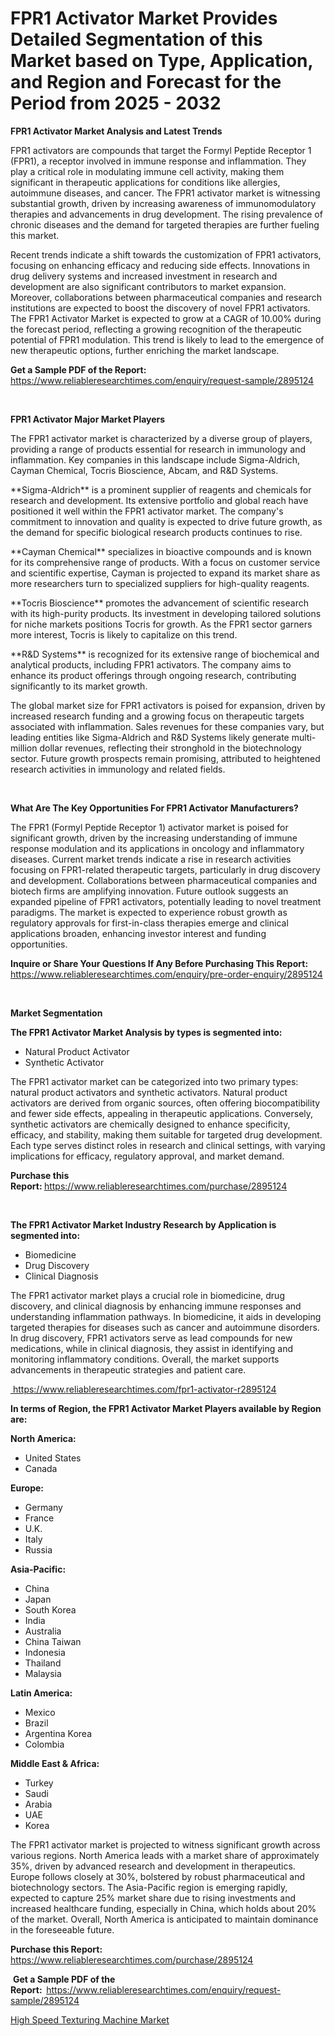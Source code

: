 <p><h1>FPR1 Activator Market Provides Detailed Segmentation of this Market based on Type, Application, and Region and Forecast for the Period from 2025 - 2032</h1></p><p><strong>FPR1 Activator Market Analysis and Latest Trends</strong></p>
<p><p>FPR1 activators are compounds that target the Formyl Peptide Receptor 1 (FPR1), a receptor involved in immune response and inflammation. They play a critical role in modulating immune cell activity, making them significant in therapeutic applications for conditions like allergies, autoimmune diseases, and cancer. The FPR1 activator market is witnessing substantial growth, driven by increasing awareness of immunomodulatory therapies and advancements in drug development. The rising prevalence of chronic diseases and the demand for targeted therapies are further fueling this market.</p><p>Recent trends indicate a shift towards the customization of FPR1 activators, focusing on enhancing efficacy and reducing side effects. Innovations in drug delivery systems and increased investment in research and development are also significant contributors to market expansion. Moreover, collaborations between pharmaceutical companies and research institutions are expected to boost the discovery of novel FPR1 activators. The FPR1 Activator Market is expected to grow at a CAGR of 10.00% during the forecast period, reflecting a growing recognition of the therapeutic potential of FPR1 modulation. This trend is likely to lead to the emergence of new therapeutic options, further enriching the market landscape.</p></p>
<p><strong>Get a Sample PDF of the Report:&nbsp;</strong> <a href="https://www.reliableresearchtimes.com/enquiry/request-sample/2895124?utm_campaign=3047&utm_medium=2&utm_source=Github&utm_content=ia&utm_term=15032025&utm_id=fpr1-activator">https://www.reliableresearchtimes.com/enquiry/request-sample/2895124</a></p>
<p>&nbsp;</p>
<p><strong>FPR1 Activator Major Market Players</strong></p>
<p><p>The FPR1 activator market is characterized by a diverse group of players, providing a range of products essential for research in immunology and inflammation. Key companies in this landscape include Sigma-Aldrich, Cayman Chemical, Tocris Bioscience, Abcam, and R&D Systems.</p><p>**Sigma-Aldrich** is a prominent supplier of reagents and chemicals for research and development. Its extensive portfolio and global reach have positioned it well within the FPR1 activator market. The company's commitment to innovation and quality is expected to drive future growth, as the demand for specific biological research products continues to rise.</p><p>**Cayman Chemical** specializes in bioactive compounds and is known for its comprehensive range of products. With a focus on customer service and scientific expertise, Cayman is projected to expand its market share as more researchers turn to specialized suppliers for high-quality reagents.</p><p>**Tocris Bioscience** promotes the advancement of scientific research with its high-purity products. Its investment in developing tailored solutions for niche markets positions Tocris for growth. As the FPR1 sector garners more interest, Tocris is likely to capitalize on this trend.</p><p>**R&D Systems** is recognized for its extensive range of biochemical and analytical products, including FPR1 activators. The company aims to enhance its product offerings through ongoing research, contributing significantly to its market growth.</p><p>The global market size for FPR1 activators is poised for expansion, driven by increased research funding and a growing focus on therapeutic targets associated with inflammation. Sales revenues for these companies vary, but leading entities like Sigma-Aldrich and R&D Systems likely generate multi-million dollar revenues, reflecting their stronghold in the biotechnology sector. Future growth prospects remain promising, attributed to heightened research activities in immunology and related fields.</p></p>
<p>&nbsp;</p>
<p><strong>What Are The Key Opportunities For FPR1 Activator Manufacturers?</strong></p>
<p><p>The FPR1 (Formyl Peptide Receptor 1) activator market is poised for significant growth, driven by the increasing understanding of immune response modulation and its applications in oncology and inflammatory diseases. Current market trends indicate a rise in research activities focusing on FPR1-related therapeutic targets, particularly in drug discovery and development. Collaborations between pharmaceutical companies and biotech firms are amplifying innovation. Future outlook suggests an expanded pipeline of FPR1 activators, potentially leading to novel treatment paradigms. The market is expected to experience robust growth as regulatory approvals for first-in-class therapies emerge and clinical applications broaden, enhancing investor interest and funding opportunities.</p></p>
<p><strong>Inquire or Share Your Questions If Any Before Purchasing This Report:</strong> <a href="https://www.reliableresearchtimes.com/enquiry/pre-order-enquiry/2895124?utm_campaign=3047&utm_medium=2&utm_source=Github&utm_content=ia&utm_term=15032025&utm_id=fpr1-activator">https://www.reliableresearchtimes.com/enquiry/pre-order-enquiry/2895124</a></p>
<p>&nbsp;</p>
<p><strong>Market Segmentation</strong></p>
<p><strong>The FPR1 Activator Market Analysis by types is segmented into:</strong></p>
<p><ul><li>Natural Product Activator</li><li>Synthetic Activator</li></ul></p>
<p><p>The FPR1 activator market can be categorized into two primary types: natural product activators and synthetic activators. Natural product activators are derived from organic sources, often offering biocompatibility and fewer side effects, appealing in therapeutic applications. Conversely, synthetic activators are chemically designed to enhance specificity, efficacy, and stability, making them suitable for targeted drug development. Each type serves distinct roles in research and clinical settings, with varying implications for efficacy, regulatory approval, and market demand.</p></p>
<p><strong>Purchase this Report:&nbsp;</strong><a href="https://www.reliableresearchtimes.com/purchase/2895124?utm_campaign=3047&utm_medium=2&utm_source=Github&utm_content=ia&utm_term=15032025&utm_id=fpr1-activator">https://www.reliableresearchtimes.com/purchase/2895124</a></p>
<p>&nbsp;</p>
<p><strong>The FPR1 Activator Market Industry Research by Application is segmented into:</strong></p>
<p><ul><li>Biomedicine</li><li>Drug Discovery</li><li>Clinical Diagnosis</li></ul></p>
<p><p>The FPR1 activator market plays a crucial role in biomedicine, drug discovery, and clinical diagnosis by enhancing immune responses and understanding inflammation pathways. In biomedicine, it aids in developing targeted therapies for diseases such as cancer and autoimmune disorders. In drug discovery, FPR1 activators serve as lead compounds for new medications, while in clinical diagnosis, they assist in identifying and monitoring inflammatory conditions. Overall, the market supports advancements in therapeutic strategies and patient care.</p></p>
<p><a href="https://www.reliableresearchtimes.com/fpr1-activator-r2895124?utm_campaign=3047&utm_medium=2&utm_source=Github&utm_content=ia&utm_term=15032025&utm_id=fpr1-activator">&nbsp;https://www.reliableresearchtimes.com/fpr1-activator-r2895124</a></p>
<p><strong>In terms of Region, the FPR1 Activator Market Players available by Region are:</strong></p>
<p>
    <p> <strong> North America: </strong>
        <ul>
            <li>United States</li>
            <li>Canada</li>
        </ul>
        </p> 
    <p> <strong> Europe: </strong>
        <ul>
            <li>Germany</li>
            <li>France</li>
            <li>U.K.</li>
            <li>Italy</li>
            <li>Russia</li>
        </ul>
        </p> 
    <p> <strong> Asia-Pacific: </strong>
        <ul>
            <li>China</li>
            <li>Japan</li>
            <li>South Korea</li>
            <li>India</li>
            <li>Australia</li>
            <li>China Taiwan</li>
            <li>Indonesia</li>
            <li>Thailand</li>
            <li>Malaysia</li>
        </ul>
        </p> 
    <p> <strong> Latin America: </strong>
        <ul>
            <li>Mexico</li>
            <li>Brazil</li>
            <li>Argentina Korea</li>
            <li>Colombia</li>
        </ul>
        </p> 
    <p> <strong> Middle East & Africa: </strong>
        <ul>
            <li>Turkey</li>
            <li>Saudi</li>
            <li>Arabia</li>
            <li>UAE</li>
            <li>Korea</li>
        </ul>
    </p>
    </p>
<p><p>The FPR1 activator market is projected to witness significant growth across various regions. North America leads with a market share of approximately 35%, driven by advanced research and development in therapeutics. Europe follows closely at 30%, bolstered by robust pharmaceutical and biotechnology sectors. The Asia-Pacific region is emerging rapidly, expected to capture 25% market share due to rising investments and increased healthcare funding, especially in China, which holds about 20% of the market. Overall, North America is anticipated to maintain dominance in the foreseeable future.</p></p>
<p><strong>Purchase this Report: </strong><a href="https://www.reliableresearchtimes.com/purchase/2895124?utm_campaign=3047&utm_medium=2&utm_source=Github&utm_content=ia&utm_term=15032025&utm_id=fpr1-activator">https://www.reliableresearchtimes.com/purchase/2895124</a></p>
<p>&nbsp;<strong>Get a Sample PDF of the Report:&nbsp;&nbsp;</strong><a href="https://www.reliableresearchtimes.com/enquiry/request-sample/2895124?utm_campaign=3047&utm_medium=2&utm_source=Github&utm_content=ia&utm_term=15032025&utm_id=fpr1-activator">https://www.reliableresearchtimes.com/enquiry/request-sample/2895124</a></p>
<p><strong></strong></p>
<p><p><a href="https://github.com/amoakuolaopa/Market-Research-Report-List-1/blob/main/high-speed-texturing-machine-market.md?utm_campaign=3047&utm_medium=2&utm_source=Github&utm_content=ia&utm_term=15032025&utm_id=fpr1-activator">High Speed Texturing Machine Market</a></p></p>